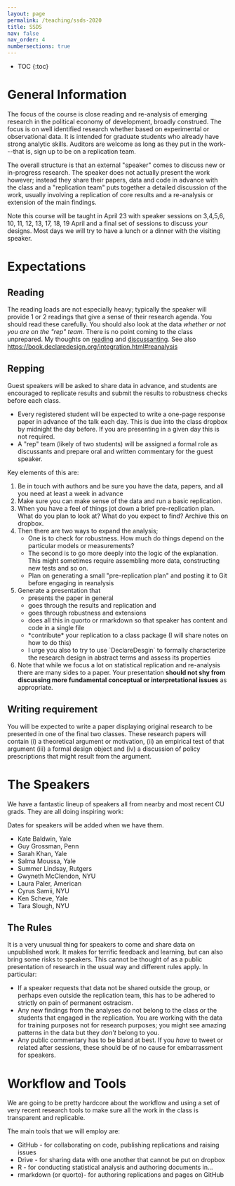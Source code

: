 ```yaml
---
layout: page
permalink: /teaching/ssds-2020
title: SSDS
nav: false
nav_order: 4
numbersections: true
---
```



* TOC
{:toc}


# General Information
The focus of the course is close reading and re-analysis of emerging research in the political economy of development, broadly construed. The focus is on well identified research whether based on experimental or observational data. It is intended for graduate students who already have strong analytic skills. Auditors are welcome as long as they put in the work---that is, sign up to be on a replication team. 

The overall structure is that an external "speaker" comes to discuss new or in-progress research. The speaker does not actually present the work however; instead they share their papers, data and code in advance with the class and a "replication team" puts together a detailed discussion of the work, usually involving a replication of core results and a re-analysis or extension of the main findings. 

Note this course will be taught in April 23 with speaker sessions on  3,4,5,6, 10, 11, 12, 13, 17, 18, 19 April and a final set of sessions to discuss *your* designs. Most days we will try to have a lunch or a dinner with the visiting speaker.

# Expectations

## Reading
The reading loads are not especially heavy; typically the speaker will provide 1 or 2 readings that give a sense of their research agenda. You should read these carefully. You should also look at the data <em>whether or not you are on the "rep" team.</em> There is no point coming to the class unprepared. My thoughts on <a href="https://macartan.github.io/teaching/how-to-read" rel="nofollow">reading</a> and <a href="https://macartan.github.io/teaching/how-to-critique" rel="nofollow">discussanting</a>. See also https://book.declaredesign.org/integration.html#reanalysis

## Repping

Guest speakers will be asked to share data in advance, and students are encouraged to replicate results and submit the results to robustness checks before each class.
<ul>
 	<li>Every registered student will be expected to write a one-page response paper in advance of the talk each day. This is due into the class dropbox by midnight the day before. If you are presenting in a given day this is not required.</li>
 	<li>A "rep" team (likely of two students) will be assigned a formal role as discussants and prepare oral and written commentary for the guest speaker.</li>
</ul>
Key elements of this are:
<ol>
 	<li>Be in touch with authors and be sure you have the data, papers, and all you need at least a week in advance</li>
 	<li>Make sure you can make sense of the data and run a basic replication.</li>
 	<li>When you have a feel of things jot down a brief pre-replication plan. What do you plan to look at? What do you expect to find? Archive this on dropbox.</li>
 	<li>Then there are two ways to expand the analysis;
<ul>
 	<li>One is to check for robustness. How much do things depend on the particular models or measurements?</li>
 	<li>The second is to go more deeply into the logic of the explanation. This might sometimes require assembling more data, constructing new tests and so on.
 	<li> Plan on generating a small "pre-replication plan" and posting it to Git before engaging in reanalysis</li>
</ul>
</li>
 	<li>Generate a presentation that
<ul>
 	<li>presents the paper in general</li>
 	<li>goes through the results and replication and</li>
 	<li>goes through robustness and extensions</li>
 	<li>does all this in quorto or rmarkdown so that speaker has content and code in a single file</li>
 	<li> *contribute* your replication to a class package (I will share notes on how to do this)
 	<li>I urge you also to try to use `DeclareDesgin` to formally characterize the research design in abstract terms and assess its properties</li>

</ul>
</li>
 	<li>Note that while we focus a lot on statistical replication and re-analysis there are many sides to a paper. Your presentation <strong>should not shy from discussing more fundamental conceptual or interpretational issues</strong> as appropriate.</li>
</ol>

## Writing requirement

You will be expected to write a paper displaying original research to be presented in one of the final two classes. These research papers will contain (i) a theoretical argument or motivation, (ii) an empirical test of that argument (iii) a formal design object and (iv) a discussion of policy prescriptions that might result from the argument. 



# The Speakers

We have a fantastic lineup of speakers all from nearby and most recent CU grads. They are all doing inspiring work:


Dates for speakers will be added when we have them.

* Kate Baldwin, Yale
* Guy Grossman, Penn
* Sarah Khan, Yale
* Salma Moussa, Yale
* Summer Lindsay, Rutgers
* Gwyneth McClendon, NYU
* Laura Paler, American
* Cyrus Samii, NYU
* Ken Scheve, Yale
* Tara Slough, NYU


## The Rules

It is a very unusual thing for speakers to come and share data on unpublished work. It makes for terrific feedback and learning, but can also bring some risks to speakers. This cannot be thought of as a public presentation of research in the usual way and different rules apply. In particular:
<ul>
 	<li>If a speaker requests that data not be shared outside the group, or perhaps even outside the replication team, this has to be adhered to strictly on pain of permanent ostracism.</li>
 	<li>Any new findings from the analyses do not belong to the class or the students that engaged in the replication. You are working with the data for training purposes not for research purposes; you might see amazing patterns in the data but they <em>don't</em> belong to you.</li>
 	<li>Any public commentary has to be bland at best. If you <em>have</em> to tweet or related after sessions, these should be of no cause for embarrassment for speakers.</li>
</ul>


# Workflow and Tools

We are going to be pretty hardcore about the workflow and using a set of very recent research tools to make sure all the work in the class is transparent and replicable.

The main tools that we will employ are:

<ul>
 	<li>GitHub - for collaborating on code, publishing replications and raising issues</li>
 	<li>Drive - for sharing data with one another that cannot be put on dropbox</li>
 	<li>R - for conducting statistical analysis and authoring documents in...</li>
 	<li>rmarkdown (or quorto)- for authoring replications and pages on GitHub</li>
</ul>


